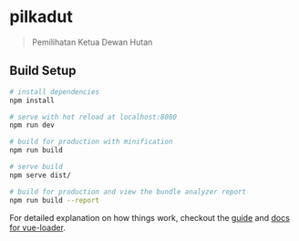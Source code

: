 # pilkadut

> Pemilihatan Ketua Dewan Hutan

## Build Setup

``` bash
# install dependencies
npm install

# serve with hot reload at localhost:8080
npm run dev

# build for production with minification
npm run build

# serve build 
npm serve dist/

# build for production and view the bundle analyzer report
npm run build --report
```

For detailed explanation on how things work, checkout the [guide](http://vuejs-templates.github.io/webpack/) and [docs for vue-loader](http://vuejs.github.io/vue-loader).
